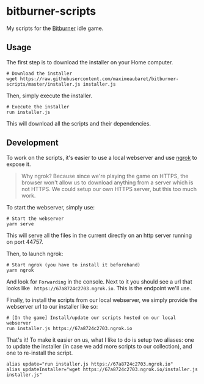# bitburner-scripts

My scripts for the [Bitburner](https://danielyxie.github.io/bitburner/) idle game.

## Usage

The first step is to download the installer on your Home computer.

```
# Download the installer
wget https://raw.githubusercontent.com/maximeaubaret/bitburner-scripts/master/installer.js installer.js
```

Then, simply execute the installer.

```
# Execute the installer
run installer.js
```

This will download all the scripts and their dependencies.

## Development

To work on the scripts, it's easier to use a local webserver and use [ngrok](https://ngrok.com/) to expose it.

> Why ngrok? Because since we're playing the game on HTTPS, the browser won't allow us to download anything from a server which is not HTTPS. We could setup our own HTTPS server, but this too much work.

To start the webserver, simply use:

```
# Start the webserver
yarn serve
```

This will serve all the files in the current directly on an http server running on port 44757.

Then, to launch ngrok:

```
# Start ngrok (you have to install it beforehand)
yarn ngrok
```

And look for `Forwarding` in the console. Next to it you should see a url that looks like ` https://67a8724c2703.ngrok.io`. This is the endpoint we'll use.

Finally, to install the scripts from our local webserver, we simply provide the webserver url to our installer like so:

```
# [In the game] Install/update our scripts hosted on our local webserver
run installer.js https://67a8724c2703.ngrok.io
```

That's it! To make it easier on us, what I like to do is setup two aliases: one to update the installer (in case we add more scripts to our collection), and one to re-install the script.

```
alias update="run installer.js https://67a8724c2703.ngrok.io"
alias updateInstaller="wget https://67a8724c2703.ngrok.io/installer.js installer.js"
```
